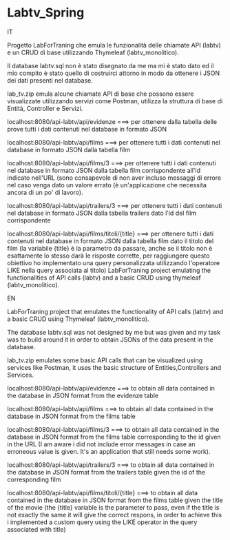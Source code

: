 # Labtv_Spring

IT

Progetto LabForTraning che emula le funzionalità delle chiamate API (labtv) e un CRUD di base utilizzando Thymeleaf (labtv_monolitico).

Il database labtv.sql non è stato disegnato da me ma mi è stato dato ed il mio compito è stato quello di costruirci attorno in modo da ottenere i JSON dei dati presenti nel database.

lab_tv.zip emula alcune chiamate API di base che possono essere visualizzate utilizzando servizi come Postman, utilizza la struttura di base di Entità, Controller e Servizi.

localhost:8080/api-labtv/api/evidenze ===> per ottenere dalla tabella delle prove tutti i dati contenuti nel database in formato JSON

localhost:8080/api-labtv/api/films ===> per ottenere tutti i dati contenuti nel database in formato JSON dalla tabella film

localhost:8080/api-labtv/api/films/3 ===> per ottenere tutti i dati contenuti nel database in formato JSON dalla tabella film corrispondente all'id indicato nell'URL (sono consapevole di non aver incluso messaggi di errore nel caso venga dato un valore errato (è un'applicazione che necessita ancora di un po' di lavoro).

localhost:8080/api-labtv/api/trailers/3 ===> per ottenere tutti i dati contenuti nel database in formato JSON dalla tabella trailers dato l'id del film corrispondente

localhost:8080/api-labtv/api/films/titoli/{title} ===> per ottenere tutti i dati contenuti nel database in formato JSON dalla tabella film dato il titolo del film (la variabile {title} è la parametro da passare, anche se il titolo non è esattamente lo stesso darà le risposte corrette, per raggiungere questo obiettivo ho implementato una query personalizzata utilizzando l'operatore LIKE nella query associata al titolo)
LabForTraning project emulating the functionalities of API calls (labtv) and a basic CRUD using thymeleaf (labtv_monolitico).

EN

LabForTraning project that emulates the functionality of API calls (labtv) and a basic CRUD using Thymeleaf (labtv_monolitico).

The database labtv.sql was not designed by me but was given and my task was to build around it in order to obtain JSONs of the data present in the database.

lab_tv.zip emulates some basic API calls that can be visualized using services like Postman, it uses the basic structure of Entities,Controllers and Services.

localhost:8080/api-labtv/api/evidenze  ===> to obtain all data contained in the database in JSON format from the evidenze table

localhost:8080/api-labtv/api/films ===> to obtain all data contained in the database in JSON format from the films table

localhost:8080/api-labtv/api/films/3 ===> to obtain all data contained in the database in JSON format from the films table corresponding to the id given in the URL 
(I am aware i did not include error messages in case an erroneous value is given. It's an application that still needs some work).

localhost:8080/api-labtv/api/trailers/3 ===> to obtain all data contained in the database in JSON format from the trailers table given the id of the corresponding film

localhost:8080/api-labtv/api/films/titoli/{title} ===> to obtain all data contained in the database in JSON format from the films table given the title of the movie
(the {title} variable is the parameter to pass, even if the title is not exactly the same it will give the correct respons, in order to achieve this i implemented a custom query using the 
LIKE operator in the query associated with title)
